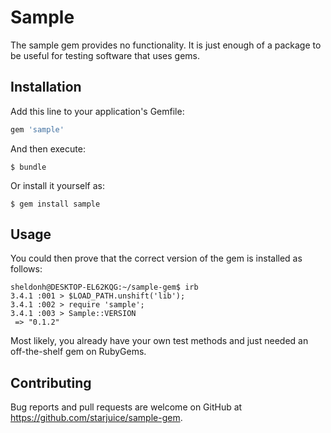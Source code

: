 # Sample

The sample gem provides no functionality. It is just enough of a package to be useful for testing software that uses gems.

## Installation

Add this line to your application's Gemfile:

```ruby
gem 'sample'
```

And then execute:

    $ bundle

Or install it yourself as:

    $ gem install sample

## Usage

You could then prove that the correct version of the gem is installed as follows:

```
sheldonh@DESKTOP-EL62KQG:~/sample-gem$ irb
3.4.1 :001 > $LOAD_PATH.unshift('lib');
3.4.1 :002 > require 'sample';
3.4.1 :003 > Sample::VERSION
 => "0.1.2"
```

Most likely, you already have your own test methods and just needed an off-the-shelf gem on RubyGems.

## Contributing

Bug reports and pull requests are welcome on GitHub at https://github.com/starjuice/sample-gem.

